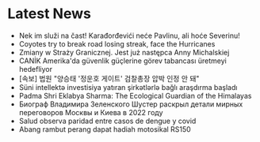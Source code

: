 # Latest News
-  Nek im služi na čast! Karađorđevići neće Pavlinu, ali hoće Severinu!
-  Coyotes try to break road losing streak, face the Hurricanes
-  Zmiany w Straży Granicznej. Jest już następca Anny Michalskiej
-  CANİK Amerika'da güvenlik güçlerine görev tabancası üretmeyi hedefliyor
-  [속보] 법원 "양승태 '정운호 게이트' 검찰총장 압박 인정 안 돼"
-  Süni intellektə investisiya yatıran şirkətlərlə bağlı araşdırma başladı
-  Padma Shri Eklabya Sharma: The Ecological Guardian of the Himalayas
-  Биограф Владимира Зеленского Шустер раскрыл детали мирных переговоров Москвы и Киева в 2022 году
-  Salud observa paridad entre casos de dengue y covid
-  Abang rambut perang dapat hadiah motosikal RS150
